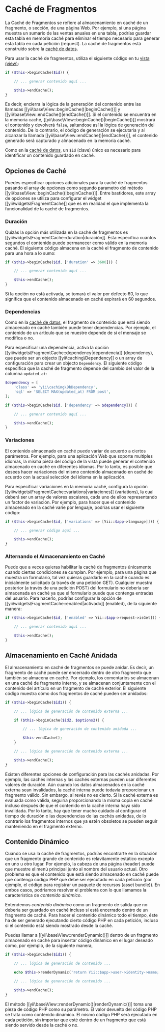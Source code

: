 Caché de Fragmentos
===================

La Caché de Fragmentos se refiere al almacenamiento en caché de un fragmento, o sección, de una página Web. Por ejemplo, si
una página muestra un sumario de las ventas anuales en una tabla, podrías guardar esta tabla en memoria caché para
eliminar el tiempo necesario para generar esta tabla en cada petición (request). La caché de fragmentos está construido
sobre la [caché de datos](caching-data.md).

Para usar la caché de fragmentos, utiliza el siguiente código en tu [vista (view)](structure-views.md):


```php
if ($this->beginCache($id)) {

    // ... generar contenido aquí ...

    $this->endCache();
}
```

Es decir, encierra la lógica de la generación del contenido entre las llamadas [[yii\base\View::beginCache()|beginCache()]] y
[[yii\base\View::endCache()|endCache()]]. Si el contenido se encuentra en la memoria caché, [[yii\base\View::beginCache()|beginCache()]]
mostrará el contenido y devolverá `false`, saltandose así la lógica de generación del contenido. De lo contrario, el
código de generación se ejecutaría y al alcanzar la llamada [[yii\base\View::endCache()|endCache()]], el contenido
generado será capturado y almacenado en la memoria caché.

Como en la [caché de datos](caching-data.md), un `$id` (clave) único es necesario para identificar un contenido guardado en
caché.


## Opciones de Caché <span id="caching-options"></span>

Puedes especificar opciones adicionales para la caché de fragmentos pasando el array de opciones como segundo
parametro del método [[yii\base\View::beginCache()|beginCache()]]. Entre bastidores, este array de opciones se utiliza
para configurar el widget [[yii\widgets\FragmentCache]] que es en realidad el que implementa la funcionalidad de la caché
de fragmentos.

### Duración <span id="duration"></span>

Quizás la opción más utilizada en la caché de fragmentos es [[yii\widgets\FragmentCache::duration|duración]]. Ésta
especifica cuántos segundos el contenido puede permanecer como válido en la memoria caché. El siguiente código almacena
en la caché el fragmento de contenido para una hora a lo sumo:

```php
if ($this->beginCache($id, ['duration' => 3600])) {

    // ... generar contenido aquí ...

    $this->endCache();
}
```

Si la opción no está activada, se tomará el valor por defecto 60, lo que significa que el contenido almacenado en caché expirará en 60 segundos.


### Dependencias <span id="dependencies"></span>

Como en la [caché de datos](caching-data.md#cache-dependencies), el fragmento de contenido que está siendo almacenado en caché
también puede tener dependencias. Por ejemplo, el contenido de un artículo que se muestre depende de si el mensaje se
modifica o no.

Para especificar una dependencia, activa la opción [[yii\widgets\FragmentCache::dependency|dependencia]] (dependency),
que puede ser un objecto [[yii\caching\Dependency]] o un array de configuración para crear un objecto `Dependency`. El
siguiente código especifica que la caché de fragmento depende del cambio del valor de la columna `updated_at`:

```php
$dependency = [
    'class' => 'yii\caching\DbDependency',
    'sql' => 'SELECT MAX(updated_at) FROM post',
];

if ($this->beginCache($id, ['dependency' => $dependency])) {

    // ... generar contenido aquí ...

    $this->endCache();
}
```


### Variaciones <span id="variations"></span>

El contenido almacenado en caché puede variar de acuerdo a ciertos parámetros. Por ejemplo, para una aplicación Web que
soporte multiples idiomas, la misma pieza del código de la vista puede generar el contenido almacenado en caché
en diferentes idiomas. Por lo tanto, es posible que desees hacer variaciones del mismo contenido almacenado en caché de
acuerdo con la actual selección del idioma en la aplicación.

Para especificar variaciones en la memoria caché, configura la opción [[yii\widgets\FragmentCache::variations|variaciones]]
(variations), la cual deberá ser un array de valores escalares, cada uno de ellos representando un factor de variación.
Por ejemplo, para hacer que el contenido almacenado en la caché varíe por lenguaje, podrías usar el siguiente código:

```php
if ($this->beginCache($id, ['variations' => [Yii::$app->language]])) {

    // ... generar código aquí ...

    $this->endCache();
}
```


### Alternando el Almacenamiento en Caché <span id="toggling-caching"></span>

Puede que a veces quieras habilitar la caché de fragmentos únicamente cuando ciertas condiciones se cumplan. Por ejemplo,
para una página que muestra un formulario, tal vez quieras guardarlo en la caché cuando es inicialmente solicitado (a
través de una petición GET). Cualquier muestra posterior (a través de una petición POST) del formulario no debería ser
almacenada en caché ya que el formulario puede que contenga entradas del usuario. Para hacerlo, podrías configurar la
opción de [[yii\widgets\FragmentCache::enabled|activado]] (enabled), de la siguiente manera:

```php
if ($this->beginCache($id, ['enabled' => Yii::$app->request->isGet])) {

    // ... generar contenido aquí ...

    $this->endCache();
}
```


## Almacenamiento en Caché Anidada <span id="nested-caching"></span>

El almacenamiento en caché de fragmentos se puede anidar. Es decir, un fragmento de caché puede ser encerrado dentro de
otro fragmento que también se almacena en caché. Por ejemplo, los comentarios se almacenan en una caché de fragmento
interno, y se almacenan conjuntamente con el contenido del artículo en un fragmento de caché exterior. El siguiente
código muestra cómo dos fragmentos de caché pueden ser anidados:

```php
if ($this->beginCache($id1)) {

    // ... lógica de generación de contenido externa ...

    if ($this->beginCache($id2, $options2)) {

        // ... lógica de generación de contenido anidada ...

        $this->endCache();
    }

    // ... lógica de generación de contenido externa ...

    $this->endCache();
}
```

Existen diferentes opciones de configuración para las cachés anidadas. Por ejemplo, las cachés internas y las cachés
externas pueden usar diferentes valores de duración. Aún cuando los datos almacenados en la caché externa sean invalidados,
la caché interna puede todavía proporcionar un fragmento válido. Sin embargo, al revés no es cierto. Si la caché externa
es evaluada como válida, seguiría proporcionando la misma copia en caché incluso después de que el contenido  en la
caché interna haya sido invalidada. Por lo tanto, hay que tener mucho cuidado al configurar el tiempo de duración o las
dependencias de las cachés anidadas, de lo contrario los fragmentos internos que ya estén obsoletos se pueden seguir
manteniendo en el fragmento externo.


## Contenido Dinámico <span id="dynamic-content"></span>

Cuando se usa la caché de fragmentos, podrías encontrarte en la situación que un fragmento grande de contenido es
relavitamente estático excepto en uno u otro lugar. Por ejemplo, la cabeza de una página (header) puede que muestre el
menú principal junto al nombre del usuario actual. Otro problema es que el contenido que está siendo almacenado en caché
puede que contenga código PHP que debe ser ejecutado en cada petición (por ejemplo, el código para registrar
un paquete de recursos (asset bundle)). En ambos casos, podríamos resolver el problema con lo que llamamos la
característica de *contenido dinámico*.

Entendemos *contenido dinámico* como un fragmento de salida que no debería ser guardado en caché incluso si está
encerrado dentro de un fragmento de caché. Para hacer el contenido dinámico todo el tiempo, éste ha de ser generado ejecutando
cierto código PHP en cada petición, incluso si el contenido está siendo mostrado desde la caché.

Puedes llamar a [[yii\base\View::renderDynamic()]] dentro de un fragmento almacenado en caché para insertar código
dinámico en el lugar deseado como, por ejemplo, de la siguiente manera,

```php
if ($this->beginCache($id1)) {

    // ... lógica de generación de contenido ...

    echo $this->renderDynamic('return Yii::$app->user->identity->name;');

    // ... lógica de generación de contenido ...

    $this->endCache();
}
```

El método [[yii\base\View::renderDynamic()|renderDynamic()]] toma una pieza de código PHP como su parámetro. El valor
devuelto del código PHP se trata como contenido dinámico. El mismo código PHP será ejecutado en cada petición,
sin importar que esté dentro de un fragmento que está siendo servido desde la caché o no.
